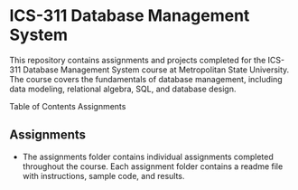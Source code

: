 # ICS-311 Database Management System
This repository contains assignments and projects completed for the ICS-311 Database Management System course at Metropolitan State University. The course covers the fundamentals of database management, including data modeling, relational algebra, SQL, and database design.

Table of Contents
Assignments

## Assignments
- The assignments folder contains individual assignments completed throughout the course. Each assignment folder contains a readme file with instructions, sample code, and results.
